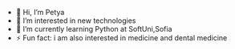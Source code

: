- 👋 Hi, I’m Petya
- 👀 I’m interested in new technologies
- 🌱 I’m currently learning Python at SoftUni,Sofia
- ⚡ Fun fact: i am also interested in medicine and dental medicine

<!---
petyaradoslavova/petyaradoslavova is a ✨ special ✨ repository because its `README.md` (this file) appears on your GitHub profile.
You can click the Preview link to take a look at your changes.
--->
